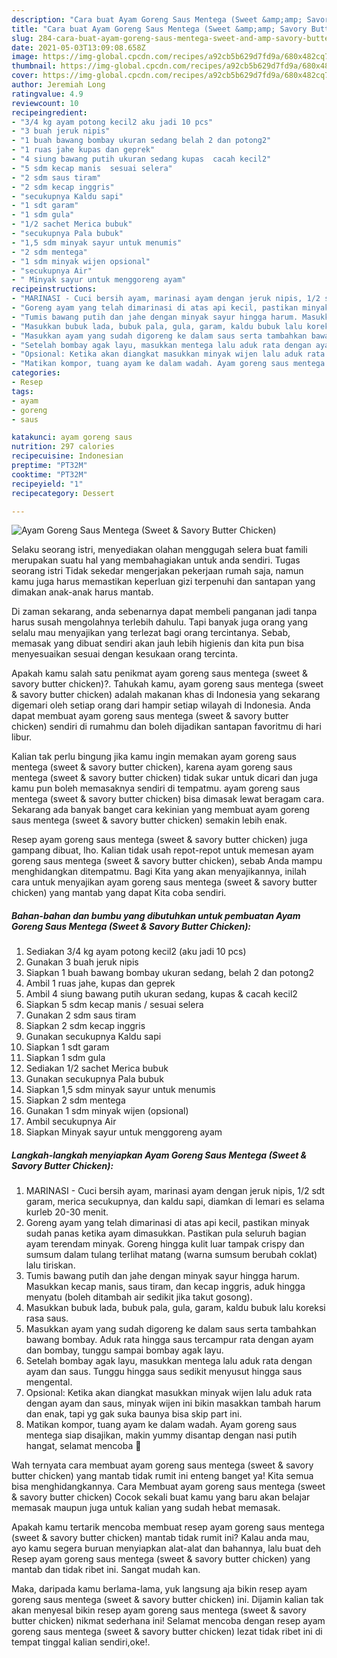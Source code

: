 ```yaml
---
description: "Cara buat Ayam Goreng Saus Mentega (Sweet &amp;amp; Savory Butter Chicken) yang enak Untuk Jualan"
title: "Cara buat Ayam Goreng Saus Mentega (Sweet &amp;amp; Savory Butter Chicken) yang enak Untuk Jualan"
slug: 284-cara-buat-ayam-goreng-saus-mentega-sweet-and-amp-savory-butter-chicken-yang-enak-untuk-jualan
date: 2021-05-03T13:09:08.658Z
image: https://img-global.cpcdn.com/recipes/a92cb5b629d7fd9a/680x482cq70/ayam-goreng-saus-mentega-sweet-savory-butter-chicken-foto-resep-utama.jpg
thumbnail: https://img-global.cpcdn.com/recipes/a92cb5b629d7fd9a/680x482cq70/ayam-goreng-saus-mentega-sweet-savory-butter-chicken-foto-resep-utama.jpg
cover: https://img-global.cpcdn.com/recipes/a92cb5b629d7fd9a/680x482cq70/ayam-goreng-saus-mentega-sweet-savory-butter-chicken-foto-resep-utama.jpg
author: Jeremiah Long
ratingvalue: 4.9
reviewcount: 10
recipeingredient:
- "3/4 kg ayam potong kecil2 aku jadi 10 pcs"
- "3 buah jeruk nipis"
- "1 buah bawang bombay ukuran sedang belah 2 dan potong2"
- "1 ruas jahe kupas dan geprek"
- "4 siung bawang putih ukuran sedang kupas  cacah kecil2"
- "5 sdm kecap manis  sesuai selera"
- "2 sdm saus tiram"
- "2 sdm kecap inggris"
- "secukupnya Kaldu sapi"
- "1 sdt garam"
- "1 sdm gula"
- "1/2 sachet Merica bubuk"
- "secukupnya Pala bubuk"
- "1,5 sdm minyak sayur untuk menumis"
- "2 sdm mentega"
- "1 sdm minyak wijen opsional"
- "secukupnya Air"
- " Minyak sayur untuk menggoreng ayam"
recipeinstructions:
- "MARINASI - Cuci bersih ayam, marinasi ayam dengan jeruk nipis, 1/2 sdt garam, merica secukupnya, dan kaldu sapi, diamkan di lemari es selama kurleb 20-30 menit."
- "Goreng ayam yang telah dimarinasi di atas api kecil, pastikan minyak sudah panas ketika ayam dimasukkan. Pastikan pula seluruh bagian ayam terendam minyak. Goreng hingga kulit luar tampak crispy dan sumsum dalam tulang terlihat matang (warna sumsum berubah coklat) lalu tiriskan."
- "Tumis bawang putih dan jahe dengan minyak sayur hingga harum. Masukkan kecap manis, saus tiram, dan kecap inggris, aduk hingga menyatu (boleh ditambah air sedikit jika takut gosong)."
- "Masukkan bubuk lada, bubuk pala, gula, garam, kaldu bubuk lalu koreksi rasa saus."
- "Masukkan ayam yang sudah digoreng ke dalam saus serta tambahkan bawang bombay. Aduk rata hingga saus tercampur rata dengan ayam dan bombay, tunggu sampai bombay agak layu."
- "Setelah bombay agak layu, masukkan mentega lalu aduk rata dengan ayam dan saus. Tunggu hingga saus sedikit menyusut hingga saus mengental."
- "Opsional: Ketika akan diangkat masukkan minyak wijen lalu aduk rata dengan ayam dan saus, minyak wijen ini bikin masakkan tambah harum dan enak, tapi yg gak suka baunya bisa skip part ini."
- "Matikan kompor, tuang ayam ke dalam wadah. Ayam goreng saus mentega siap disajikan, makin yummy disantap dengan nasi putih hangat, selamat mencoba 🧡"
categories:
- Resep
tags:
- ayam
- goreng
- saus

katakunci: ayam goreng saus 
nutrition: 297 calories
recipecuisine: Indonesian
preptime: "PT32M"
cooktime: "PT32M"
recipeyield: "1"
recipecategory: Dessert

---
```



![Ayam Goreng Saus Mentega (Sweet &amp; Savory Butter Chicken)](https://img-global.cpcdn.com/recipes/a92cb5b629d7fd9a/680x482cq70/ayam-goreng-saus-mentega-sweet-savory-butter-chicken-foto-resep-utama.jpg)

Selaku seorang istri, menyediakan olahan menggugah selera buat famili merupakan suatu hal yang membahagiakan untuk anda sendiri. Tugas seorang istri Tidak sekedar mengerjakan pekerjaan rumah saja, namun kamu juga harus memastikan keperluan gizi terpenuhi dan santapan yang dimakan anak-anak harus mantab.

Di zaman  sekarang, anda sebenarnya dapat membeli panganan jadi tanpa harus susah mengolahnya terlebih dahulu. Tapi banyak juga orang yang selalu mau menyajikan yang terlezat bagi orang tercintanya. Sebab, memasak yang dibuat sendiri akan jauh lebih higienis dan kita pun bisa menyesuaikan sesuai dengan kesukaan orang tercinta. 



Apakah kamu salah satu penikmat ayam goreng saus mentega (sweet &amp; savory butter chicken)?. Tahukah kamu, ayam goreng saus mentega (sweet &amp; savory butter chicken) adalah makanan khas di Indonesia yang sekarang digemari oleh setiap orang dari hampir setiap wilayah di Indonesia. Anda dapat membuat ayam goreng saus mentega (sweet &amp; savory butter chicken) sendiri di rumahmu dan boleh dijadikan santapan favoritmu di hari libur.

Kalian tak perlu bingung jika kamu ingin memakan ayam goreng saus mentega (sweet &amp; savory butter chicken), karena ayam goreng saus mentega (sweet &amp; savory butter chicken) tidak sukar untuk dicari dan juga kamu pun boleh memasaknya sendiri di tempatmu. ayam goreng saus mentega (sweet &amp; savory butter chicken) bisa dimasak lewat beragam cara. Sekarang ada banyak banget cara kekinian yang membuat ayam goreng saus mentega (sweet &amp; savory butter chicken) semakin lebih enak.

Resep ayam goreng saus mentega (sweet &amp; savory butter chicken) juga gampang dibuat, lho. Kalian tidak usah repot-repot untuk memesan ayam goreng saus mentega (sweet &amp; savory butter chicken), sebab Anda mampu menghidangkan ditempatmu. Bagi Kita yang akan menyajikannya, inilah cara untuk menyajikan ayam goreng saus mentega (sweet &amp; savory butter chicken) yang mantab yang dapat Kita coba sendiri.

<!--inarticleads1-->

##### Bahan-bahan dan bumbu yang dibutuhkan untuk pembuatan Ayam Goreng Saus Mentega (Sweet &amp; Savory Butter Chicken):

1. Sediakan 3/4 kg ayam potong kecil2 (aku jadi 10 pcs)
1. Gunakan 3 buah jeruk nipis
1. Siapkan 1 buah bawang bombay ukuran sedang, belah 2 dan potong2
1. Ambil 1 ruas jahe, kupas dan geprek
1. Ambil 4 siung bawang putih ukuran sedang, kupas &amp; cacah kecil2
1. Siapkan 5 sdm kecap manis / sesuai selera
1. Gunakan 2 sdm saus tiram
1. Siapkan 2 sdm kecap inggris
1. Gunakan secukupnya Kaldu sapi
1. Siapkan 1 sdt garam
1. Siapkan 1 sdm gula
1. Sediakan 1/2 sachet Merica bubuk
1. Gunakan secukupnya Pala bubuk
1. Siapkan 1,5 sdm minyak sayur untuk menumis
1. Siapkan 2 sdm mentega
1. Gunakan 1 sdm minyak wijen (opsional)
1. Ambil secukupnya Air
1. Siapkan  Minyak sayur untuk menggoreng ayam




<!--inarticleads2-->

##### Langkah-langkah menyiapkan Ayam Goreng Saus Mentega (Sweet &amp; Savory Butter Chicken):

1. MARINASI - Cuci bersih ayam, marinasi ayam dengan jeruk nipis, 1/2 sdt garam, merica secukupnya, dan kaldu sapi, diamkan di lemari es selama kurleb 20-30 menit.
1. Goreng ayam yang telah dimarinasi di atas api kecil, pastikan minyak sudah panas ketika ayam dimasukkan. Pastikan pula seluruh bagian ayam terendam minyak. Goreng hingga kulit luar tampak crispy dan sumsum dalam tulang terlihat matang (warna sumsum berubah coklat) lalu tiriskan.
1. Tumis bawang putih dan jahe dengan minyak sayur hingga harum. Masukkan kecap manis, saus tiram, dan kecap inggris, aduk hingga menyatu (boleh ditambah air sedikit jika takut gosong).
1. Masukkan bubuk lada, bubuk pala, gula, garam, kaldu bubuk lalu koreksi rasa saus.
1. Masukkan ayam yang sudah digoreng ke dalam saus serta tambahkan bawang bombay. Aduk rata hingga saus tercampur rata dengan ayam dan bombay, tunggu sampai bombay agak layu.
1. Setelah bombay agak layu, masukkan mentega lalu aduk rata dengan ayam dan saus. Tunggu hingga saus sedikit menyusut hingga saus mengental.
1. Opsional: Ketika akan diangkat masukkan minyak wijen lalu aduk rata dengan ayam dan saus, minyak wijen ini bikin masakkan tambah harum dan enak, tapi yg gak suka baunya bisa skip part ini.
1. Matikan kompor, tuang ayam ke dalam wadah. Ayam goreng saus mentega siap disajikan, makin yummy disantap dengan nasi putih hangat, selamat mencoba 🧡




Wah ternyata cara membuat ayam goreng saus mentega (sweet &amp; savory butter chicken) yang mantab tidak rumit ini enteng banget ya! Kita semua bisa menghidangkannya. Cara Membuat ayam goreng saus mentega (sweet &amp; savory butter chicken) Cocok sekali buat kamu yang baru akan belajar memasak maupun juga untuk kalian yang sudah hebat memasak.

Apakah kamu tertarik mencoba membuat resep ayam goreng saus mentega (sweet &amp; savory butter chicken) mantab tidak rumit ini? Kalau anda mau, ayo kamu segera buruan menyiapkan alat-alat dan bahannya, lalu buat deh Resep ayam goreng saus mentega (sweet &amp; savory butter chicken) yang mantab dan tidak ribet ini. Sangat mudah kan. 

Maka, daripada kamu berlama-lama, yuk langsung aja bikin resep ayam goreng saus mentega (sweet &amp; savory butter chicken) ini. Dijamin kalian tak akan menyesal bikin resep ayam goreng saus mentega (sweet &amp; savory butter chicken) nikmat sederhana ini! Selamat mencoba dengan resep ayam goreng saus mentega (sweet &amp; savory butter chicken) lezat tidak ribet ini di tempat tinggal kalian sendiri,oke!.

